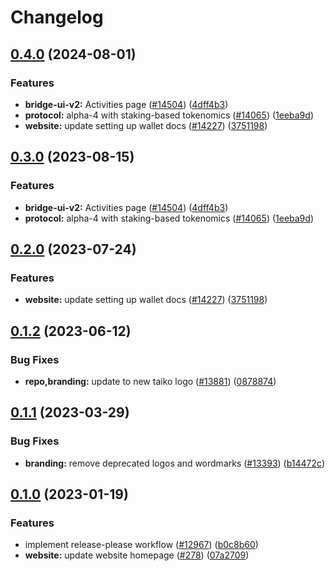 # Changelog

## [0.4.0](https://github.com/laverdir85/taiko-mono/compare/branding-v0.3.0...branding-v0.4.0) (2024-08-01)


### Features

* **bridge-ui-v2:** Activities page ([#14504](https://github.com/laverdir85/taiko-mono/issues/14504)) ([4dff4b3](https://github.com/laverdir85/taiko-mono/commit/4dff4b317e0ecda43c9804a9e04d2f22c8332a60))
* **protocol:** alpha-4 with staking-based tokenomics ([#14065](https://github.com/laverdir85/taiko-mono/issues/14065)) ([1eeba9d](https://github.com/laverdir85/taiko-mono/commit/1eeba9d97ed8e6e4a8d07a8b0af163a16fbc9ccf))
* **website:** update setting up wallet docs ([#14227](https://github.com/laverdir85/taiko-mono/issues/14227)) ([3751198](https://github.com/laverdir85/taiko-mono/commit/3751198826c1db7de00ecb83645c13b23d1ed9e3))

## [0.3.0](https://github.com/taikoxyz/taiko-mono/compare/branding-v0.2.0...branding-v0.3.0) (2023-08-15)


### Features

* **bridge-ui-v2:** Activities page ([#14504](https://github.com/taikoxyz/taiko-mono/issues/14504)) ([4dff4b3](https://github.com/taikoxyz/taiko-mono/commit/4dff4b317e0ecda43c9804a9e04d2f22c8332a60))
* **protocol:** alpha-4 with staking-based tokenomics ([#14065](https://github.com/taikoxyz/taiko-mono/issues/14065)) ([1eeba9d](https://github.com/taikoxyz/taiko-mono/commit/1eeba9d97ed8e6e4a8d07a8b0af163a16fbc9ccf))

## [0.2.0](https://github.com/taikoxyz/taiko-mono/compare/branding-v0.1.2...branding-v0.2.0) (2023-07-24)


### Features

* **website:** update setting up wallet docs ([#14227](https://github.com/taikoxyz/taiko-mono/issues/14227)) ([3751198](https://github.com/taikoxyz/taiko-mono/commit/3751198826c1db7de00ecb83645c13b23d1ed9e3))

## [0.1.2](https://github.com/taikoxyz/taiko-mono/compare/branding-v0.1.1...branding-v0.1.2) (2023-06-12)


### Bug Fixes

* **repo,branding:** update to new taiko logo ([#13881](https://github.com/taikoxyz/taiko-mono/issues/13881)) ([0878874](https://github.com/taikoxyz/taiko-mono/commit/08788746a7485831d1a590073049e2d9abccadbb))

## [0.1.1](https://github.com/taikoxyz/taiko-mono/compare/branding-v0.1.0...branding-v0.1.1) (2023-03-29)


### Bug Fixes

* **branding:** remove deprecated logos and wordmarks ([#13393](https://github.com/taikoxyz/taiko-mono/issues/13393)) ([b14472c](https://github.com/taikoxyz/taiko-mono/commit/b14472c55e2109a0e3a6b6a9d44c80ca36992397))

## [0.1.0](https://github.com/taikoxyz/taiko-mono/compare/branding-v0.0.1...branding-v0.1.0) (2023-01-19)


### Features

* implement release-please workflow ([#12967](https://github.com/taikoxyz/taiko-mono/issues/12967)) ([b0c8b60](https://github.com/taikoxyz/taiko-mono/commit/b0c8b60da0af3160db758f83c1f6368a3a712593))
* **website:** update website homepage ([#278](https://github.com/taikoxyz/taiko-mono/issues/278)) ([07a2709](https://github.com/taikoxyz/taiko-mono/commit/07a270995351849bf63acdf0878dcc91fae8f71a))
